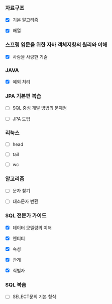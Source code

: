 ### 자료구조

- [x] 기본 알고리즘
- [x] 배열



### 스프링 입문을 위한 자바 객체지향의 원리와 이해

- [x] 사람을 사랑한 기술



### JAVA

- [x] 예외 처리



### JPA 기본편 복습

- [ ] SQL 중심 개발 방법의 문제점
- [ ] JPA 도입



### 리눅스

- [ ] head
- [ ] tail
- [ ] wc



### 알고리즘

- [ ] 문자 찾기
- [ ] 대소문자 변환



### SQL 전문가 가이드

- [x] 데이터 모델링의 이해
- [x] 엔티티
- [x] 속성
- [x] 관계
- [x] 식별자



### SQL 복습

- [ ] SELECT문의 기본 형식